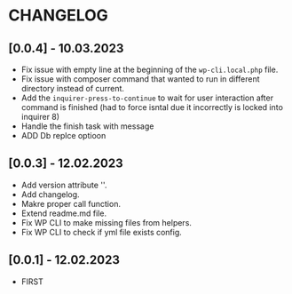 # CHANGELOG

## [0.0.4] - 10.03.2023
 - Fix issue with empty line at the beginning of the `wp-cli.local.php` file.
 - Fix issue with composer command that wanted to run in different directory instead of current.
 - Add the `inquirer-press-to-continue` to wait for user interaction after command is finished (had to force isntal due it incorrectly is locked into inquirer 8)
 - Handle the finish task with message
 - ADD  Db replce optioon

## [0.0.3] - 12.02.2023
 - Add version attribute ''.
 - Add changelog.
 - Makre proper call function.
 - Extend readme.md file.
 - Fix WP CLI to make missing files from helpers.
 - Fix WP CLI to check if yml file exists config.

## [0.0.1] - 12.02.2023
 - FIRST
